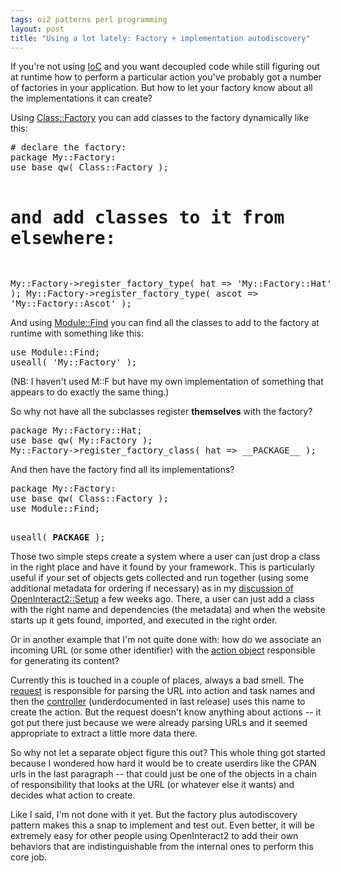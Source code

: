 ```yaml
---
tags: oi2 patterns perl programming
layout: post
title: "Using a lot lately: Factory + implementation autodiscovery"
---
```




If you're not using <a
href="http://www.martinfowler.com/articles/injection.html">IoC</a> and
you want decoupled code while still figuring out at runtime how to
perform a particular action you've probably got a number of factories
in your application. But how to let your factory know about all the
implementations it can create?

<p>Using <a
href="http://search.cpan.org/dist/Class-Factory/">Class::Factory</a>
you can add classes to the factory dynamically like this:
<pre class="sourceCode">
# declare the factory:
package My::Factory:
use base qw( Class::Factory );
 
# and add classes to it from elsewhere:
My::Factory->register_factory_type( hat   => 'My::Factory::Hat' );
My::Factory->register_factory_type( ascot => 'My::Factory::Ascot' );
</pre>

<p>And using <a href="http://search.cpan.org/dist/Module-Find/">Module::Find</a>
you can find all the classes to add to the factory at runtime with
something like this:</p>
<pre class="sourceCode">
use Module::Find;
useall( 'My::Factory' );
</pre>

<p>(NB: I haven't used M::F but have my own implementation of
something that appears to do exactly the same thing.)</p>

<p>So why not have all the subclasses register <b>themselves</b> with
the factory?</p>
<pre class="sourceCode">
package My::Factory::Hat;
use base qw( My::Factory );
My::Factory->register_factory_class( hat => __PACKAGE__ );
</pre>

<p>And then have the factory find all its implementations?</p>
<pre class="sourceCode">
package My::Factory:
use base qw( Class::Factory );
use Module::Find;
 
useall( __PACKAGE__ );
</pre>

<p>Those two simple steps create a system where a user can just drop a
class in the right place and have it found by your framework. This is
particularly useful if your set of objects gets collected and run
together (using some additional metadata for ordering if necessary) as
in my <a href="http://www.cwinters.com/news/display/?news_id=3326">discussion
of OpenInteract2::Setup</a> a few weeks ago. There, a user can just
add a class with the right name and dependencies (the metadata) and
when the website starts up it gets found, imported, and executed in
the right order. </p>

<p>Or in another example that I'm not quite done with: how do we
associate an incoming URL (or some other identifier) with the <a
href="http://search.cpan.org/~cwinters/OpenInteract-1.99_05/lib/OpenInteract2/Action.pm">action
object</a> responsible for generating its content?</p>

<p>Currently this is touched in a couple of places, always a bad
smell. The <a href="http://search.cpan.org/~cwinters/OpenInteract-1.99_05/lib/OpenInteract2/Request.pm">request</a>
is responsible for parsing the URL into action and task names and then
the <a href="http://search.cpan.org/~cwinters/OpenInteract-1.99_05/lib/OpenInteract2/Controller.pm">controller</a> (underdocumented in last release) uses this name to create the action. But the request doesn't
know anything about actions -- it got put there just because we were
already parsing URLs and it seemed appropriate to extract a little more data there.</p>

<p>So why not let a separate object figure this out? This whole thing
got started because I wondered how hard it would be to create userdirs
like the CPAN urls in the last paragraph -- that could just be one of
the objects in a chain of responsibility that looks at the URL (or
whatever else it wants) and decides what action to create.</p>

<p>Like I said, I'm not done with it yet. But the factory plus
autodiscovery pattern makes this a snap to implement and test
out. Even better, it will be extremely easy for other people using
OpenInteract2 to add their own behaviors that are indistinguishable from
the internal ones to perform this core job.</p>




